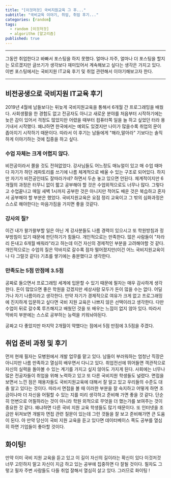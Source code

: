 ```yaml
---
title: "[이것저것] 국비지원교육 그 후..."
subtitle: "국비교육 이야기, 취업, 취업 후기..."
categories: [random]
tags:
  - random [이것저것]
  - algorithm [알고리즘]
published: true
---
```


***
그동안 취업한다고 바빠서 포스팅을 하지 못했다. 얼마나 자주, 얼마나 더 포스팅을 할지는 모르겠지만 글쓰기가 생각보다 재미있어서 계속해보고 싶다는 생각은 가지고 있다. 이번 포스팅에서는 국비지원 IT교육 후기 및 취업 관련해서 이야기해보고자 한다.

***

## 비전공생으로 국비지원 IT교육 후기
2019년 4월에 남들보다는 뒤늦게 국비지원교육을 통해서 6개월 간 프로그래밍을 배웠다. 사회생활을 한 경험도 없고 전공자도 아니고 새로운 분야를 처음부터 시작하기에는 늦은 감이 있어서 걱정도 많았지만 어렸을 때부터 컴퓨터쪽 일을 늘 하고 싶었던 터라 용기내서 시작했다. 왜냐하면 한국에서는 예외도 있겠지만 나이가 많을수록 취업의 문이 좁아지기 시작하기 때문이다. 따라서 이 후기는 남들에게 "해라,말아라" 기보다는 솔직하게 이야기하는 것에 집중을 하고 싶다.

### 수업 자체는 크게 어렵지 않다.
비전공이라서 쫄을 것도 전혀없었다. 강사님들도 어느정도 매뉴얼이 있고 매 수업 때마다 자기가 하던 레파토리를 쓰기에 나름 체계적으로 배울 수 있는 구조로 되어있다. 하지만 자기가 비전공인데도 잘따라가네? 하면서 두손 놓고 있으면 안된다. 체계적이지만 6개월의 과정은 터무니 없이 짧고 공부해야 할 것은 수업외적으로도 너무나 많다. 그렇다고 수업끝나고 매일 새벽 1시까지 공부한 것은 아니지만 적어도 배운 것은 복습하고 혼자서 공부해야 할 부분은 했었다. 국비지원교육은 요점 정리 교육이고 그 밖의 심화과정은 스스로 해야한다는 마음가짐을 가지면 좋을 것같다.

### 강사의 질?
이건 내가 왈가왈부할 일은 아닌 게 강사분들도 나름 경력이 있으시고 또 학원방침과 정부방침이 있기 때문에 판단하기가 힘들다. 개인적으로는 만족한다. 많은 사람들이 "차라리 돈내고 6개월 배워라"라고 하는데 이건 자신의 경제적인 부분을 고려해야할 것 같다. 개인적으로는 수업의 질은 막바지로 갈수록 점차 떨어졌지만(이건 어느 국비지원교육이나 다 그럴것 같다) 기초를 쌓기에는 충분했다고 생각한다.

### 만족도는 5점 만점에 3.5점
공짜로 들으면서 프로그래밍 세계에 입문할 수 있기 때문에 필자는 매우 감사하게 생각한다. 돈이 많았으면 좋은 학원을 갔겠지만 세상사람 모두가 돈이 많을 수는 없다. 어딜가나 자기 나름이라고 생각한다. 만약 자기가 경제적으로 여유가 크게 없고 프로그래밍에 진지하게 입문하고 싶다면 국비 지원 교육은 나쁘지 않은 선택이라고 생각한다. 다만 수업이 뒤로 갈수록 루즈해지고 배웠던 것을 또 배우는 느낌이 없지 않아 있다. 따라서 막바지 부분에는 스스로 공부하는 능력을 키워놔야된다.

공짜고 다 좋았지만 마지막 2개월이 약했다는 점에서 5점 만점에 3.5점을 주겠다.

## 취업 준비 과정 및 후기
먼저 현재 필자는 모병원에서 개발 업무를 맡고 있다. 남들이 부러워하는 엄청난 직장은 아니지만 나름 만족하고 열심히 배우면서 다니고 있다. 취업전선에 뛰어들면 객관적으로 자신의 실력을 돌아볼 수 있는 계기를 가지고 싶지 않아도 가지게 된다. 사회에는 너무나 많은 전공자들이 취업을 위해 노력하고 있고 또 다른 국비지원 학생들도 널렸다. 면접을 보면서 느낀 점은 채용자들도 국비지원교육에 대해서 잘 알고 있고 우리들의 수준도 대충 알고 있다는 것이다. 따라서 면접을 볼 때 이러한 부분을 잘 숙지하고 어떻게 하면 조금이나마 더 자신을 어필할 수 있는 지를 미리 생각하고 준비해 가면 좋을 것 같다. 단순히 언변으로 어필하라는 것이 아니라 학원 외적으로 무엇을 더 했는가를 보여주는 것이 중요한 것 같다. 왜냐하면 다른 국비 지원 교육 학생들도 많기 때문이다. 또 인터넷을 조금만 뒤져보면 개발자 면접 관련 질문이 있는데 그런 것들을 잘 보고 준비해가면 큰 도움이 된다. 아 만약 당신이 국비 지원 교육을 듣고 있다면 데이터베이스 쪽도 공부를 열심히 하면 기업들이 좋아할 것이다.

## 화이팅!
만약 이미 국비 지원 교육을 듣고 있고 이 길이 자신의 길이라는 확신이 있다  이것저것 너무 고민하지 말고 자신이 지금 하고 있는 공부에 집중하면 다 잘될 것이다. 필자도 그렇고 필자 주변 사람들도 다들 취업 잘해서 열심히 살고 있다. 그러므로 화이팅 ! 
